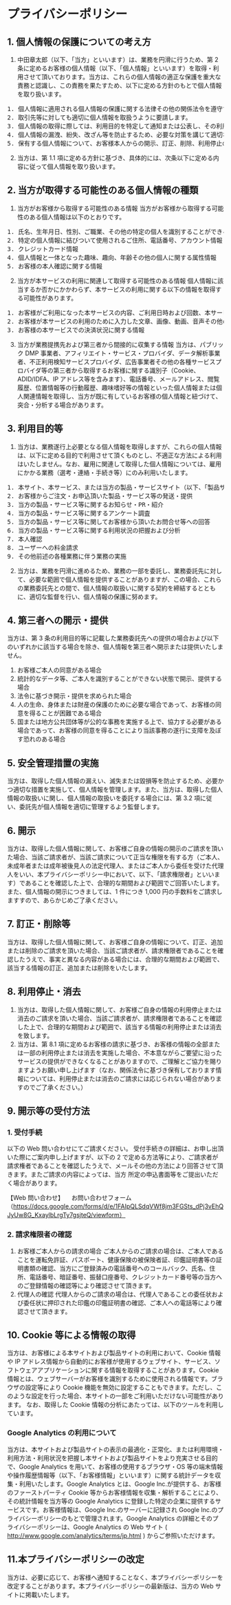 # プライバシーポリシー

## 1. 個人情報の保護についての考え方

1. 中田章太郎（以下、「当方」といいます）は、業務を円滑に行うため、第 2 条に定めるお客様の個人情報（以下、「個人情報」といいます）を取得・利用させて頂いております。当方は、これらの個人情報の適正な保護を重大な責務と認識し、この責務を果たすため、以下に定める方針のもとで個人情報を取り扱います。

<pre>
1. 個人情報に適用される個人情報の保護に関する法律その他の関係法令を遵守するとともに、一般に公平妥当と認められる個人情報の取り扱いに関する慣行に準拠し、適切に取り扱います。また、適宜、取扱いの改善に努めます。
2. 取引先等に対しても適切に個人情報を取扱うように要請します。
3. 個人情報の取得に際しては、利用目的を特定して通知または公表し、その利用目的に従って個人情報を取り扱います。
4. 個人情報の漏洩、紛失、改ざん等を防止するため、必要な対策を講じて適切な管理を行います。また、不適正な方法による利用をいたしません。
5. 保有する個人情報について、お客様本人からの開示、訂正、削除、利用停止の依頼を所定の方法でお受けし、誠意をもって対処いたします。
</pre>

2. 当方は、第 1.1 項に定める方針に基づき、具体的には、次条以下に定める内容に従って個人情報を取り扱います。

## 2. 当方が取得する可能性のある個人情報の種類

1. 当方がお客様から取得する可能性のある情報
   当方がお客様から取得する可能性のある個人情報は以下のとおりです。

<pre>
1. 氏名、生年月日、性別、ご職業、その他の特定の個人を識別することができる情報
2. 特定の個人情報に結びついて使用されるご住所、電話番号、アカウント情報（メールアドレスおよびパスワード、本サービスとログイン連携を行うソーシャルネットワークサービスの ID 等をいいます）、ニックネーム等の情報
3. クレジットカード情報
4. 個人情報と一体となった趣味、趣向、年齢その他の個人に関する属性情報
5. お客様の本人確認に関する情報
</pre>

2. 当方が本サービスの利用に関連して取得する可能性のある情報
   個人情報に該当するか否かにかかわらず、本サービスの利用に関する以下の情報を取得する可能性があります。

<pre>
1. お客様がご利用になった本サービスの内容、ご利用日時および回数、本サービス利用時のお客様のオンライン行動等、お客様による本サービスの利用・閲覧に関連する情報（Cookie 情報、アクセスログ等の利用状況に関する情報、ご利用の端末情報、OS 情報、位置情報、そして IP アドレス、ブラウザ情報、ブラウザ言語等を含むお客様の通信に関する情報を含みます）
2. お客様が本サービスの利用のために入力した文章、画像、動画、音声その他の情報
3. お客様の本サービスでの決済状況に関する情報
</pre>

3. 当方が業務提携先および第三者から間接的に収集する情報
   当方は、パブリック DMP 事業者、アフィリエイト・サービス・プロバイダ、データ解析事業者、不正利用検知サービスプロバイダ、広告事業者その他の各種サービスプロバイダ等の第三者から取得するお客様に関する識別子（Cookie、ADID/IDFA、IP アドレス等を含みます）、電話番号、メールアドレス、閲覧履歴、位置情報等の行動履歴、趣味嗜好等の情報といった個人情報または個人関連情報を取得し、当方が既に有しているお客様の個人情報と紐づけて、突合・分析する場合があります。

## 3. 利用目的等

1. 当方は、業務遂行上必要となる個人情報を取得しますが、これらの個人情報は、以下に定める目的で利用させて頂くものとし、不適正な方法による利用はいたしません。なお、雇用に関連して取得した個人情報については、雇用にかかる業務（選考・連絡・手続き等）にのみ利用いたします。

<pre>
1. 本サイト、本サービス、または当方の製品・サービスサイト（以下、「製品サイト」といいます）に掲載される当方の製品・サービス等の内容の充実および利便性の向上
2. お客様からご注文・お申込頂いた製品・サービス等の発送・提供
3. 当方の製品・サービス等に関するお知らせ・PR・紹介
4. 当方の製品・サービス等に関するアンケート調査
5. 当方の製品・サービス等に関してお客様から頂いたお問合せ等への回答
6. 当方の製品・サービス等に関する利用状況の把握および分析
7. 本人確認
8. ユーザーへの料金請求
9. その他前述の各種業務に伴う業務の実施
</pre>

2. 当方は、業務を円滑に進めるため、業務の一部を委託し、業務委託先に対して、必要な範囲で個人情報を提供することがありますが、この場合、これらの業務委託先との間で、個人情報の取扱いに関する契約を締結するとともに、適切な監督を行い、個人情報の保護に努めます。

## 4. 第三者への開示・提供

当方は、第 3 条の利用目的等に記載した業務委託先への提供の場合および以下のいずれかに該当する場合を除き、個人情報を第三者へ開示または提供いたしません。

1. お客様ご本人の同意がある場合
2. 統計的なデータ等、ご本人を識別することができない状態で開示、提供する場合
3. 法令に基づき開示・提供を求められた場合
4. 人の生命、身体または財産の保護のために必要な場合であって、お客様の同意を得ることが困難である場合
5. 国または地方公共団体等が公的な事務を実施する上で、協力する必要がある場合であって、お客様の同意を得ることにより当該事務の遂行に支障を及ぼす恐れのある場合

## 5. 安全管理措置の実施

当方は、取得した個人情報の漏えい、滅失または毀損等を防止するため、必要かつ適切な措置を実施して、個人情報を管理します。また、当方は、取得した個人情報の取扱いに関し、個人情報の取扱いを委託する場合には、第 3.2 項に従い、委託先が個人情報を適切に管理するよう監督します。

## 6. 開示

当方は、取得した個人情報に関して、お客様ご自身の情報の開示のご請求を頂いた場合、当該ご請求者が、当該ご請求について正当な権限を有する方（ご本人、未成年者または成年被後見人の法定代理人、またはご本人から委任を受けた代理人をいい、本プライバシーポリシー中において、以下、「請求権限者」といいます）であることを確認した上で、合理的な期間および範囲でご回答いたします。また、個人情報の開示につきましては、1 件につき 1,000 円の手数料をご請求しますすので、あらかじめご了承ください。

## 7. 訂正・削除等

当方は、取得した個人情報に関して、お客様ご自身の情報について、訂正、追加または削除のご請求を頂いた場合、当該ご請求者が、請求権限者であることを確認したうえで、事実と異なる内容がある場合には、合理的な期間および範囲で、該当する情報の訂正、追加または削除をいたします。

## 8. 利用停止・消去

1. 当方は、取得した個人情報に関して、お客様ご自身の情報の利用停止または消去のご請求を頂いた場合、当該ご請求者が、請求権限者であることを確認した上で、合理的な期間および範囲で、該当する情報の利用停止または消去を致します。
2. 当方は、第 8.1 項に定めるお客様の請求に基づき、お客様の情報の全部または一部の利用停止または消去を実施した場合、不本意ながらご要望に沿ったサービスの提供ができなくなることがありますので、ご理解とご協力を賜りますようお願い申し上げます（なお、関係法令に基づき保有しております情報については、利用停止または消去のご請求には応じられない場合がありますのでご了承ください。）

## 9. 開示等の受付方法

### 1. 受付手続

以下の Web 問い合わせにてご請求ください。
受付手続きの詳細は、お申し出頂いた際にご案内申し上げますが、以下の 2 で定める方法等により、ご請求者が請求権者であることを確認したうえで、メールその他の方法により回答させて頂きます。またご請求の内容によっては、当方 所定の申込書面等をご提出いただく場合があります。

【Web 問い合わせ】
　お問い合わせフォーム（https://docs.google.com/forms/d/e/1FAIpQLSdqVWf8jm3FGSts_dPj3vEhQJyUw8G_KxaylbLrgTy7gsjteQ/viewform）

### 2. 請求権限者の確認

1. お客様ご本人からの請求の場合
   ご本人からのご請求の場合は、ご本人であることを運転免許証、パスポート、健康保険の被保険者証、印鑑証明書等の証明書類の確認、当方にご登録済みの電話番号へのコールバック、氏名、住所、電話番号、暗証番号、振替口座番号、クレジットカード番号等の当方へのご登録情報の確認等により確認させて頂きます。
2. 代理人の確認
   代理人からのご請求の場合は、代理人であることの委任状および委任状に押印された印鑑の印鑑証明書の確認、ご本人への電話等により確認させて頂きます。

## 10. Cookie 等による情報の取得

当方は、お客様による本サイトおよび製品サイトの利用において、Cookie 情報や IP アドレス情報から自動的にお客様が使用するウェブサイト、サービス、ソフトウェアアプリケーションに関する情報を取得することがあります。Cookie 情報とは、ウェブサーバーがお客様を識別するために使用される情報です。ブラウザの設定等により Cookie 機能を無効に設定することもできます。ただし、このような設定を行った場合、本サイトの一部をご利用いただけない可能性があります。
なお、取得した Cookie 情報の分析にあたっては、以下のツールを利用しています。

### Google Analytics の利用について

当方は、本サイトおよび製品サイトの表示の最適化・正常化、または利用環境・利用方法・利用状況を把握し本サイトおよび製品サイトをより充実させる目的で、Google Analytics を用いて、お客様の使用するブラウザ・OS 等の端末情報や操作履歴情報等（以下、「お客様情報」といいます）に関する統計データを収集・利用いたします。Google Analytics とは、Google Inc.が提供する、お客様のファーストパーティ Cookie 等からお客様情報を収集・解析することにより、その統計情報を当方等の Google Analytics に登録した特定の企業に提供するサービスです。お客様情報は、Google Inc.のサーバーに記録され Google Inc.のプライバシーポリシーのもとで管理されます。Google Analytics の詳細とそのプライバシーポリシーは、Google Analytics の Web サイト ( http://www.google.com/analytics/terms/jp.html ) からご参照いただけます。

## 11.本プライバシーポリシーの改定

当方は、必要に応じて、お客様へ通知することなく、本プライバシーポリシーを改定することがあります。本プライバシーポリシーの最新版は、当方の Web サイトに掲載いたします。
